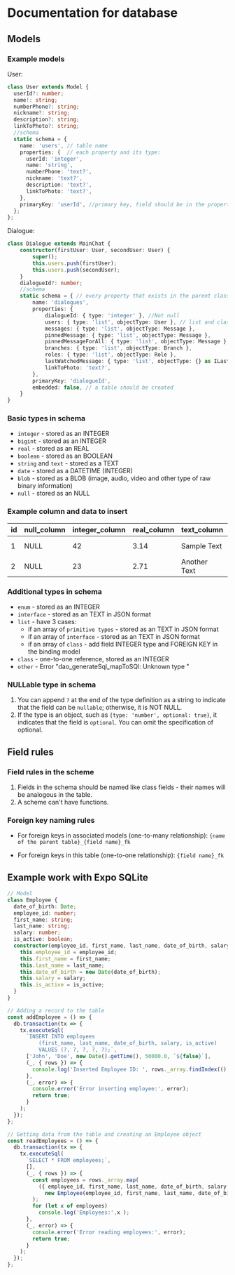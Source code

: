 # Documentation for database

## Models

### Example models

User:

```ts
class User extends Model {
  userId?: number;
  name!: string;
  numberPhone?: string;
  nickname?: string;
  description?: string;
  linkToPhoto?: string;
  //schema
  static schema = {
    name: 'users', // table name
    properties: {  // each property and its type:
      userId: 'integer', 
      name: 'string',
      numberPhone: 'text?',
      nickname: 'text?',
      description: 'text?',
      linkToPhoto: 'text?',
    },
    primaryKey: 'userId', //primary key, field should be in the properties
  };
};
```

Dialogue:

```ts
class Dialogue extends MainChat { 
    constructor(firstUser: User, secondUser: User) {
        super();
        this.users.push(firstUser);
        this.users.push(secondUser);
    }
    dialogueId?: number;
    //schema
    static schema = { // every property that exists in the parent class should be written here
        name: 'dialogues',
        properties: {
            dialogueId: { type: 'integer' }, //Not null
            users: { type: 'list', objectType: User }, // list and class
            messages: { type: 'list', objectType: Message },          
            pinnedMessage: { type: 'list', objectType: Message },
            pinnedMessageForAll: { type: 'list', objectType: Message },
            branches: { type: 'list', objectType: Branch },
            roles: { type: 'list', objectType: Role },
            lastWatchedMessage: { type: 'list', objectType: {} as ILastWatchedMessage }, // interface
            linkToPhoto: 'text?',
        },
        primaryKey: 'dialogueId',
        embedded: false, // a table should be created
    }
}
```

### Basic types in schema

* `integer` - stored as an INTEGER
* `bigint`  - stored as an INTEGER
* `real` - stored as an REAL
* `boolean`  - stored as an BOOLEAN
* `string` and `text` - stored as a TEXT
* `date` - stored as a DATETIME (INTEGER)
* `blob` - stored as a BLOB (image, audio, video and other type of raw binary information)
* `null` - stored as an NULL

### Example column and data to insert

| id | null_column | integer_column | real_column |  text_column  | blob_column |     datetime_column   | boolean_column |
|----|-------------|----------------|-------------|---------------|-------------|-----------------------|----------------|
| 1  | NULL        | 42             | 3.14        | Sample Text   | 0x010101    | 2024-01-01 12:34:56   | TRUE           |
| 2  | NULL        | 23             | 2.71        | Another Text  | 0x020202    | 2024-01-02 18:45:30   | FALSE          |

### Additional types in schema

* `enum` - stored as an INTEGER
* `interface` - stored as an TEXT in JSON format
* `list` - have 3 cases:
  * if an array of `primitive types` - stored as an TEXT in JSON format
  * if an array of `interface` - stored as an TEXT in JSON format
  * if an array of `class` - add field INTEGER type and FOREIGN KEY in the binding model
* `class` - one-to-one reference,  stored as an INTEGER
* `other` - Error "dao_generateSql_mapToSQl: Unknown type "

### NULLable type in schema

1. You can append `?` at the end of the type definition as a string to indicate that the field can be `nullable`; otherwise, it is NOT NULL.
2. If the type is an object, such as `{type: 'number', optional: true}`, it indicates that the field is `optional`. You can omit the specification of optional.

## Field rules

### Field rules in the scheme

1. Fields in the schema should be named like class fields - their names will be analogous in the table.
2. A scheme can't have functions.

### Foreign key naming rules

* For foreign keys in associated models (one-to-many relationship): `{name of the parent table}_{field name}_fk`

* For foreign keys in this table (one-to-one relationship): `{field name}_fk`

## Example work with Expo SQLite

```ts
// Model
class Employee {
  date_of_birth: Date;
  employee_id: number;
  first_name: string;
  last_name: string;
  salary: number;
  is_active: boolean;
  constructor(employee_id, first_name, last_name, date_of_birth, salary, is_active) {
    this.employee_id = employee_id;
    this.first_name = first_name;
    this.last_name = last_name;
    this.date_of_birth = new Date(date_of_birth);
    this.salary = salary;
    this.is_active = is_active;
  }
}

// Adding a record to the table
const addEmployee = () => {
  db.transaction(tx => {
    tx.executeSql(
      `INSERT INTO employees 
          (first_name, last_name, date_of_birth, salary, is_active) 
          VALUES (?, ?, ?, ?, ?);`,
      ['John', 'Doe', new Date().getTime(), 50000.0, `${false}`],
      (_, { rows }) => {
        console.log('Inserted Employee ID: ', rows._array.findIndex(() => true));
      },
      (_, error) => {
        console.error('Error inserting employee:', error);
        return true;
      }
    );
  });
};

// Getting data from the table and creating an Employee object
const readEmployees = () => {
  db.transaction(tx => {
    tx.executeSql(
      `SELECT * FROM employees;`,
      [],
      (_, { rows }) => {
        const employees = rows._array.map(
          ({ employee_id, first_name, last_name, date_of_birth, salary, is_active }) =>
            new Employee(employee_id, first_name, last_name, date_of_birth, salary, is_active)
        );
        for (let x of employees)
          console.log('Employees:',x );
      },
      (_, error) => {
        console.error('Error reading employees:', error);
        return true;
      }
    );
  });
};
```

